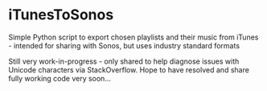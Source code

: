# iTunesToSonos
Simple Python script to export chosen playlists and their music from iTunes - intended for sharing with Sonos, but uses industry standard formats

Still very work-in-progress - only shared to help diagnose issues with Unicode characters via StackOverflow.  Hope to have resolved and share fully working code very soon...
